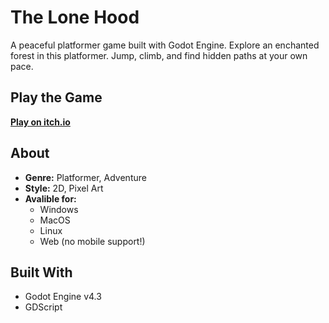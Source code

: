 # The Lone Hood

A peaceful platformer game built with Godot Engine. 
Explore an enchanted forest in this platformer. Jump, climb, and find hidden paths at your own pace.

## Play the Game

[**Play on itch.io**](https://hakalochka-games.itch.io/the-lone-hood)

## About

- **Genre:** Platformer, Adventure
- **Style:** 2D, Pixel Art
- **Avalible for:**
  - Windows
  - MacOS
  - Linux
  - Web (no mobile support!)

## Built With

- Godot Engine v4.3
- GDScript


